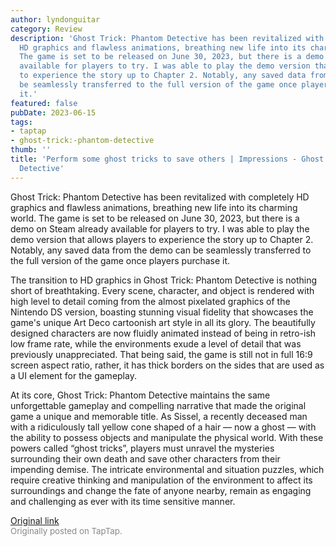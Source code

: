 ```yaml
---
author: lyndonguitar
category: Review
description: 'Ghost Trick: Phantom Detective has been revitalized with completely
  HD graphics and flawless animations, breathing new life into its charming world.
  The game is set to be released on June 30, 2023, but there is a demo on Steam already
  available for players to try. I was able to play the demo version that allows players
  to experience the story up to Chapter 2. Notably, any saved data from the demo can
  be seamlessly transferred to the full version of the game once players purchase
  it.'
featured: false
pubDate: 2023-06-15
tags:
- taptap
- ghost-trick:-phantom-detective
thumb: ''
title: 'Perform some ghost tricks to save others | Impressions - Ghost Trick: Phantom
  Detective'
---
```


Ghost Trick: Phantom Detective has been revitalized with completely HD graphics and flawless animations, breathing new life into its charming world. The game is set to be released on June 30, 2023, but there is a demo on Steam already available for players to try. I was able to play the demo version that allows players to experience the story up to Chapter 2. Notably, any saved data from the demo can be seamlessly transferred to the full version of the game once players purchase it.

The transition to HD graphics in Ghost Trick: Phantom Detective is nothing short of breathtaking. Every scene, character, and object is rendered with high level to detail coming from the almost pixelated graphics of the Nintendo DS version, boasting stunning visual fidelity that showcases the game's unique Art Deco cartoonish art style in all its glory. The beautifully designed characters are now fluidly animated instead of being in retro-ish low frame rate, while the environments exude a level of detail that was previously unappreciated.  That being said, the game is still not in full 16:9 screen aspect ratio, rather, it has thick borders on the sides that are used as a UI element for the gameplay.

At its core, Ghost Trick: Phantom Detective maintains the same unforgettable gameplay and compelling narrative that made the original game a unique and memorable title. As Sissel, a recently deceased man with a ridiculously tall yellow cone shaped of a hair — now a ghost — with the ability to possess objects and manipulate the physical world. With these powers called “ghost tricks”, players must unravel the mysteries surrounding their own death and save other characters from their impending demise. The intricate environmental and situation puzzles, which require creative thinking and manipulation of the environment to affect its surroundings and change the fate of anyone nearby, remain as engaging and challenging as ever with its time sensitive manner.

[Original link](https://www.taptap.io/post/5815291)<br><span style="font-size: 0.95em; color: #888;">Originally posted on TapTap.</span>